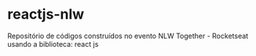 # reactjs-nlw

Repositório de códigos construídos no evento NLW Together - Rocketseat usando a biblioteca: react js

